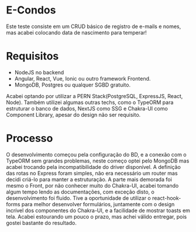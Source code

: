 # E-Condos
Este teste consiste em um CRUD básico de registro de e-mails e nomes, mas acabei colocando data de nascimento para temperar!

# Requisitos
* NodeJS no backend
* Angular, React, Vue, Ionic ou outro framework Frontend.
* MongoDB, Postgres ou qualquer SGBD gratuito.

Acabei optando por utilizar a PERN Stack(PostgreSQL, ExpressJS, React, Node). Também utilizei algumas outras techs, como o TypeORM para estruturar o banco de dados, NextJS como SSG e Chakra-UI como Component Library, apesar do design não ser requisito.

# Processo
O desenvolvimento começou pela configuração do BD, e a conexão com o TypeORM sem grandes problemas, neste começo optei pelo MongoDB mas acabei trocando pela incompatibilidade do driver disponível. A definição das rotas no Express foram simples, não era necessário um router mas decidi criá-lo para manter a estruturação.
A parte mais demorada foi mesmo o Front, por não conhecer muito do Chakra-UI, acabei tomando algum tempo lendo as documentações, com exceção disto, o desenvolvimento foi fluido. Tive a oportunidade de utilizar o react-hook-forms para melhor desenvolver formulários, juntamente com o design incrível dos componentes do Chakra-UI, e a facilidade de mostrar toasts em tela.
Acabei estourando um pouco o prazo, mas achei válido entregar, pois gostei bastante do resultado.